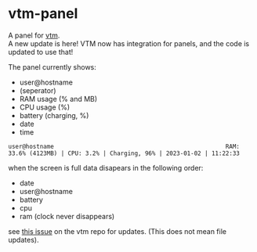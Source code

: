 # vtm-panel
A panel for [vtm](https://github.com/netxs-group/vtm).  
A new update is here! VTM now has integration for panels, and the code is updated to use that!

The panel currently shows:
- user@hostname
- (seperator)
- RAM usage (% and MB)
- CPU usage (%)
- battery (charging, %)
- date
- time
```
user@hostname                                                 RAM: 33.6% (4123MB) | CPU: 3.2% | Charging, 96% | 2023-01-02 | 11:22:33
```

when the screen is full data disapears in the following order:
- date
- user@hostname
- battery
- cpu
- ram
  (clock never disappears)

see [this issue](https://github.com/netxs-group/vtm/issues/397) on the vtm repo for updates. (This does not mean file updates).
